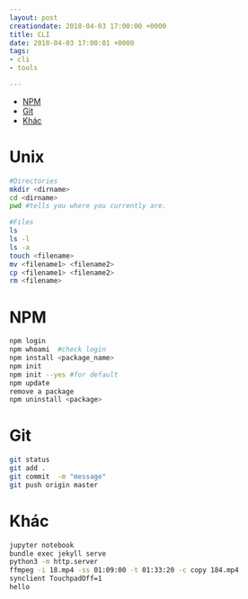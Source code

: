 ```yaml
---
layout: post
creationdate: 2018-04-03 17:00:00 +0000
title: CLI
date: 2018-04-03 17:00:01 +0000
tags:
- cli
- tools

---
```

* [NPM]()
* [Git](#git)
* [Khác](#other)

# Unix

```sh
#Directories
mkdir <dirname>
cd <dirname>
pwd #tells you where you currently are.

#Files
ls
ls -l
ls -a
touch <filename>
mv <filename1> <filename2>
cp <filename1> <filename2>
rm <filename>
```

# NPM

```sh
npm login  
npm whoami  #check login
npm install <package_name>
npm init  
npm init --yes #for default
npm update 
remove a package  
npm uninstall <package> 
```

# Git

```sh
git status
git add .
git commit  -m "message"
git push origin master
```

# Khác

```sh
jupyter notebook
bundle exec jekyll serve
python3 -m http.server
ffmpeg -i 18.mp4 -ss 01:09:00 -t 01:33:20 -c copy 184.mp4
synclient TouchpadOff=1
hello
```